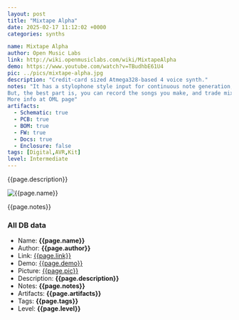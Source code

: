 ```yaml
---
layout: post
title: "Mixtape Alpha"
date: 2025-02-17 11:12:02 +0000
categories: synths

name: Mixtape Alpha
author: Open Music Labs
link: http://wiki.openmusiclabs.com/wiki/MixtapeAlpha
demo: https://www.youtube.com/watch?v=TBudhbE61U4
pic: ../pics/mixtape-alpha.jpg
description: "Credit-card sized Atmega328-based 4 voice synth."
notes: "It has a stylophone style input for continuous note generation, and 6 buttons for discrete notes. With 4 voices, 4 effects, and 5 note polyphony there is quite a range of expression.
But, the best part is, you can record the songs you make, and trade mixtapes with your friends! Perhaps even better, it’s based on the ATmega328p, and can be hacked to make even crazier sounds than we came up with.
More info at OML page"
artifacts:
  - Schematic: true
  - PCB: true
  - BOM: true
  - FW: true
  - Docs: true
  - Enclosure: false
tags: [Digital,AVR,Kit]
level: Intermediate
---
```


{{page.description}}

![{{page.name}}]({{page.pic}})

{{page.notes}}

### All DB data
- Name: **{{page.name}}**
- Author: **{{page.author}}**
- Link: [{{page.link}}]({{page.link}})
- Demo: [{{page.demo}}]({{page.demo}})
- Picture: [{{page.pic}}]({{page.pic}})
- Description: **{{page.description}}**
- Notes: **{{page.notes}}**
- Artifacts: **{{page.artifacts}}**
- Tags: **{{page.tags}}**
- Level: **{{page.level}}**

